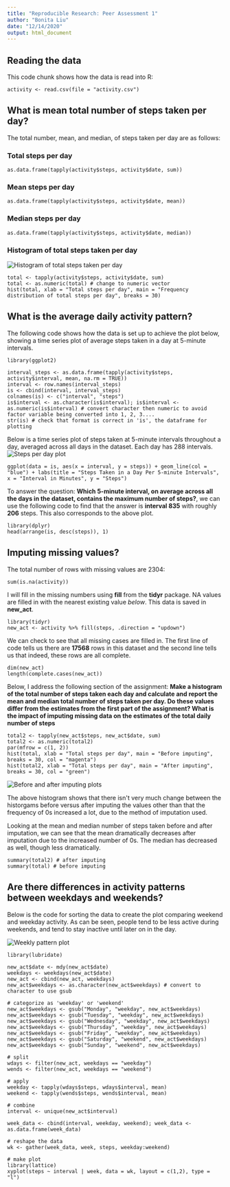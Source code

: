 ```yaml
---
title: "Reproducible Research: Peer Assessment 1"
author: "Bonita Liu"
date: "12/14/2020"
output: html_document
---
```


## Reading the data
This code chunk shows how the data is read into R:
```{r}
activity <- read.csv(file = "activity.csv")
```


## What is mean total number of steps taken per day?
The total number, mean, and median, of steps taken per day are as follows:

### Total steps per day
```{r}
as.data.frame(tapply(activity$steps, activity$date, sum))
```
### Mean steps per day
```{r}
as.data.frame(tapply(activity$steps, activity$date, mean))
```
### Median steps per day
```{r}
as.data.frame(tapply(activity$steps, activity$date, median))
```
### Histogram of total steps taken per day

![Histogram of total steps taken per day](instructions_fig/hist_steps_day.png) 

```{r}
total <- tapply(activity$steps, activity$date, sum)
total <- as.numeric(total) # change to numeric vector
hist(total, xlab = "Total steps per day", main = "Frequency distribution of total steps per day", breaks = 30)
```

## What is the average daily activity pattern?
The following code shows how the data is set up to achieve the plot below, showing a time series plot of average steps taken in a day at 5-minute intervals. 
```{r}
library(ggplot2)

interval_steps <- as.data.frame(tapply(activity$steps, activity$interval, mean, na.rm = TRUE))
interval <- row.names(interval_steps)
is <- cbind(interval, interval_steps)
colnames(is) <- c("interval", "steps")
is$interval <- as.character(is$interval); is$interval <- as.numeric(is$interval) # convert character then numeric to avoid factor variable being converted into 1, 2, 3.... 
str(is) # check that format is correct in 'is', the dataframe for plotting
```
Below is a time series plot of steps taken at 5-minute intervals throughout a day, averaged across all days in the dataset. Each day has 288 intervals.
![Steps per day plot](instructions_fig/mean_steps_plot.png) 

```{r}
ggplot(data = is, aes(x = interval, y = steps)) + geom_line(col = "blue") + labs(title = "Steps Taken in a Day Per 5-minute Intervals", x = "Interval in Minutes", y = "Steps")
```


To answer the question: **Which 5-minute interval, on average across all the days in the dataset, contains the maximum number of steps?**, we can use the following code to find that the answer is **interval 835** with roughly **206** steps. This also corresponds to the above plot.
```{r}
library(dplyr)
head(arrange(is, desc(steps)), 1)
```

## Imputing missing values?
The total number of rows with missing values are 2304:
```{r}
sum(is.na(activity))
```
I will fill in the missing numbers using **fill** from the **tidyr** package. NA values are filled in with the nearest existing value *below*. This data is saved in **new_act**. 
```{r}
library(tidyr)
new_act <- activity %>% fill(steps, .direction = "updown")
```
We can check to see that all missing cases are filled in. The first line of code tells us there are **17568** rows in this dataset and the second line tells us that indeed, these rows are all complete. 
```{r}
dim(new_act)
length(complete.cases(new_act))
```
Below, I address the following section of the assignment: **Make a histogram of the total number of steps taken each day and calculate and report the mean and median total number of steps taken per day. Do these values differ from the estimates from the first part of the assignment? What is the impact of imputing missing data on the estimates of the total daily number of steps**
```{r}
total2 <- tapply(new_act$steps, new_act$date, sum)
total2 <- as.numeric(total2) 
par(mfrow = c(1, 2))
hist(total, xlab = "Total steps per day", main = "Before imputing", breaks = 30, col = "magenta")
hist(total2, xlab = "Total steps per day", main = "After imputing", breaks = 30, col = "green")
```
![Before and after imputing plots](instructions_fig/before_after_imputing.png) 


The above histogram shows that there isn't very much change between the historgams before versus after imputing the values other than that the frequency of 0s increased a lot, due to the method of imputation used.

Looking at the mean and median number of steps taken before and after imputation, we can see that the mean dramatically decreases after imputation due to the increased number of 0s. The median has decreased as well, though less dramatically. 
```{r}
summary(total2) # after imputing
summary(total) # before imputing

```


## Are there differences in activity patterns between weekdays and weekends?
Below is the code for sorting the data to create the plot comparing weekend and weekday activity. As can be seen, people tend to be less active during weekends, and tend to stay inactive until later on in the day.

![Weekly pattern plot](instructions_fig/weekplot.png) 


```{r}
library(lubridate)

new_act$date <- mdy(new_act$date)
weekdays <- weekdays(new_act$date)
new_act <- cbind(new_act, weekdays)
new_act$weekdays <- as.character(new_act$weekdays) # convert to character to use gsub

# categorize as 'weekday' or 'weekend'
new_act$weekdays <- gsub("Monday", "weekday", new_act$weekdays)
new_act$weekdays <- gsub("Tuesday", "weekday", new_act$weekdays)
new_act$weekdays <- gsub("Wednesday", "weekday", new_act$weekdays)
new_act$weekdays <- gsub("Thursday", "weekday", new_act$weekdays)
new_act$weekdays <- gsub("Friday", "weekday", new_act$weekdays)
new_act$weekdays <- gsub("Saturday", "weekend", new_act$weekdays)
new_act$weekdays <- gsub("Sunday", "weekend", new_act$weekdays)

# split
wdays <- filter(new_act, weekdays == "weekday")
wends <- filter(new_act, weekdays == "weekend")

# apply
weekday <- tapply(wdays$steps, wdays$interval, mean)
weekend <- tapply(wends$steps, wends$interval, mean)

# combine
interval <- unique(new_act$interval)

week_data <- cbind(interval, weekday, weekend); week_data <- as.data.frame(week_data)

# reshape the data
wk <- gather(week_data, week, steps, weekday:weekend)

# make plot
library(lattice)
xyplot(steps ~ interval | week, data = wk, layout = c(1,2), type = "l")
```

